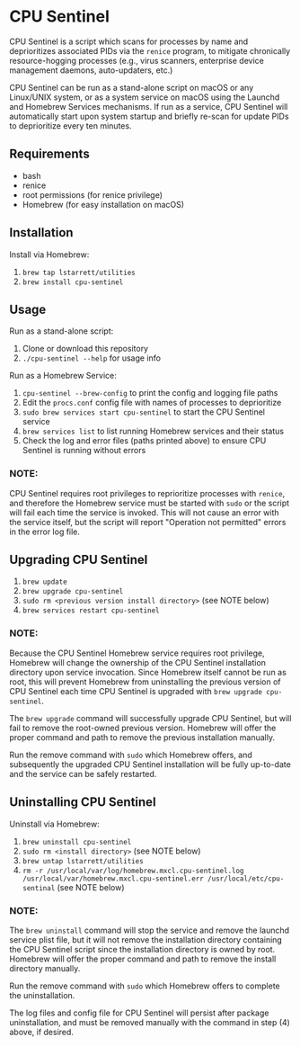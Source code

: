 # CPU Sentinel
CPU Sentinel is a script which scans for processes by name and deprioritizes
associated PIDs via the `renice` program, to mitigate chronically
resource-hogging processes (e.g., virus scanners, enterprise device management
daemons, auto-updaters, etc.)

CPU Sentinel can be run as a stand-alone script on macOS or any Linux/UNIX
system, or as a system service on macOS using the Launchd and Homebrew Services
mechanisms.  If run as a service, CPU Sentinel will automatically start upon
system startup and briefly re-scan for update PIDs to deprioritize every ten
minutes.


## Requirements
* bash
* renice
* root permissions (for renice privilege)
* Homebrew (for easy installation on macOS)


## Installation
Install via Homebrew:
1. `brew tap lstarrett/utilities`
2. `brew install cpu-sentinel`


## Usage
Run as a stand-alone script:
1. Clone or download this repository
2. `./cpu-sentinel --help` for usage info

Run as a Homebrew Service:
1. `cpu-sentinel --brew-config` to print the config and logging file paths
2. Edit the `procs.conf` config file with names of processes to deprioritize
3. `sudo brew services start cpu-sentinel` to start the CPU Sentinel service
4. `brew services list` to list running Homebrew services and their status
5. Check the log and error files (paths printed above) to ensure CPU Sentinel
   is running without errors

### NOTE:
CPU Sentinel requires root privileges to reprioritize processes with `renice`,
and therefore the Homebrew service must be started with `sudo` or the script
will fail each time the service is invoked. This will not cause an error with
the service itself, but the script will report "Operation not permitted" errors
in the error log file.


## Upgrading CPU Sentinel
1. `brew update`
2. `brew upgrade cpu-sentinel`
3. `sudo rm <previous version install directory>` (see NOTE below)
4. `brew services restart cpu-sentinel`

### NOTE:
Because the CPU Sentinel Homebrew service requires root privilege, Homebrew
will change the ownership of the CPU Sentinel installation directory upon
service invocation. Since Homebrew itself cannot be run as root, this will
prevent Homebrew from uninstalling the previous version of CPU Sentinel each
time CPU Sentinel is upgraded with `brew upgrade cpu-sentinel`.

The `brew upgrade` command will successfully upgrade CPU Sentinel, but will
fail to remove the root-owned previous version. Homebrew will offer the proper
command and path to remove the previous installation manually.

Run the remove command with `sudo` which Homebrew offers, and subsequently the
upgraded CPU Sentinel installation will be fully up-to-date and the service can
be safely restarted.


## Uninstalling CPU Sentinel
Uninstall via Homebrew:
1. `brew uninstall cpu-sentinel`
2. `sudo rm <install directory>` (see NOTE below)
3. `brew untap lstarrett/utilities`
4. `rm -r /usr/local/var/log/homebrew.mxcl.cpu-sentinel.log
   /usr/local/var/homebrew.mxcl.cpu-sentinel.err /usr/local/etc/cpu-sentinal`
   (see NOTE below)

### NOTE:
The `brew uninstall` command will stop the service and remove the launchd
service plist file, but it will not remove the installation directory
containing the CPU Sentinel script since the installation directory is owned by
root. Homebrew will offer the proper command and path to remove the install
directory manually.

Run the remove command with `sudo` which Homebrew offers to complete the
uninstallation.

The log files and config file for CPU Sentinel will persist after package
uninstallation, and must be removed manually with the command in step (4) above,
if desired.

